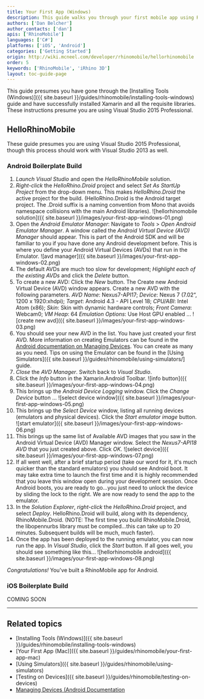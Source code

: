 ```yaml
---
title: Your First App (Windows)
description: This guide walks you through your first mobile app using RhinoMobile and Visual Studio on Windows.
authors: ['Dan Belcher']
author_contacts: ['dan']
apis: ['RhinoMobile']
languages: ['C#']
platforms: ['iOS', 'Android']
categories: ['Getting Started']
origin: http://wiki.mcneel.com/developer/rhinomobile/hellorhinomobile
order: 5
keywords: ['RhinoMobile', 'iRhino 3D']
layout: toc-guide-page
---
```


 
This guide presumes you have gone through the [Installing Tools (Windows)]({{ site.baseurl }}/guides/rhinomobile/installing-tools-windows) guide and have successfully installed Xamarin  and all the requisite libraries.  These instructions presume you are using Visual Studio 2015 Professional.

## HelloRhinoMobile

These guide presumes you are using Visual Studio 2015 Professional, though this process should work with Visual Studio 2013 as well.

### Android Boilerplate Build

1. *Launch Visual Studio* and open the *HelloRhinoMobile* solution.
1. *Right-click* the *HelloRhino.Droid* project and select *Set As StartUp Project* from the drop-down menu. This makes *HelloRhino.Droid* the active project for the build. (HelloRhino.Droid is the Android target project. The .Droid suffix is a naming convention from Mono that avoids namespace collisions with the main Android libraries).
![hellorhinomobile solution]({{ site.baseurl }}/images/your-first-app-windows-01.png)
1. Open the *Android Emulator Manager*: Navigate to *Tools* > *Open Android Emulator Manager*. A window called the *Android Virtual Device (AVD) Manager* should appear. This is part of the Android SDK and will be familiar to you if you have done any Android development before. This is where you define your Android Virtual Devices (AVDs) that run in the Emulator.
![avd manager]({{ site.baseurl }}/images/your-first-app-windows-02.png)
1. The default AVDs are much too slow for development; *Highlight each of the existing AVDs* and click the *Delete* button.
1. To create a new AVD: Click the *New* button. The Create new Android Virtual Device (AVD) window appears. Create a new AVD with the following parameters. *AVD Name*: Nexus7-API17; *Device*: Nexus 7 (7.02“, 1200 x 1920:xhdpi); *Target*: Android 4.3 - API Level 18; *CPU/ABI*: Intel Atom (x86); *Skin*: Skin with dynamic hardware controls; *Front Camera*: Webcam0; *VM Heap*: 64 *Emulation Options*: Use Host GPU enabled ...
![create new avd]({{ site.baseurl }}/images/your-first-app-windows-03.png)
1. You should see your new AVD in the list. You have just created your first AVD. More information on creating Emulators can be found in the [Android documentation on Managing Devices](http://developer.android.com/tools/devices/index.html). You can create as many as you need. Tips on using the Emulator can be found in the [Using Simulators]({{ site.baseurl }}/guides/rhinomobile/using-simulators/] guide.
1. *Close* the *AVD Manager*. Switch back to *Visual Studio*.
1. Click the *Info* button in the Xamarin.Android Toolbar.
![info button]({{ site.baseurl }}/images/your-first-app-windows-04.png)
1. This brings up the *Android Device Logging* window. Click the *Change Device* button ...
![select device window]({{ site.baseurl }}/images/your-first-app-windows-05.png)
1. This brings up the *Select Device* window, listing all running devices (emulators and physical devices). Click the *Start emulator image* button.
![start emulator]({{ site.baseurl }}/images/your-first-app-windows-06.png)
1. This brings up the same list of Available AVD images that you saw in the Android Virtual Device (AVD) Manager window. Select the *Nexus7-API18 AVD* that you just created above. Click *OK*.
![select device]({{ site.baseurl }}/images/your-first-app-windows-07.png)
1. If all went well, after a brief startup period (take our word for it, it's much quicker than the standard emulators) you should see Android boot. It may take extra time to launch the first time and it is highly recommended that you leave this window open during your development session. Once Android boots, you are ready to go…you just need to unlock the device by sliding the lock to the right. We are now ready to send the app to the emulator.
1. In the *Solution Explorer*, *right-click* the *HelloRhino.Droid* project, and select *Deploy*. HelloRhino.Droid will build, along with its dependency, RhinoMobile.Droid. (NOTE: The first time you build RhinoMobile.Droid, the libopennurbs library must be compiled…this can take up to 20 minutes. Subsequent builds will be much, much faster).
1. Once the app has been deployed to the running emulator, you can now run the app. In *Visual Studio*, click the *Start* button. If all goes well, you should see something like this...
![hellorhinomobile android]({{ site.baseurl }}/images/your-first-app-windows-08.png)

*Congratulations!*  You've built a RhinoMobile app for Android.

### iOS Boilerplate Build

COMING SOON

---

## Related topics

- [Installing Tools (Windows)]({{ site.baseurl }}/guides/rhinomobile/installing-tools-windows)
- [Your First App (Mac)]({{ site.baseurl }}/guides/rhinomobile/your-first-app-mac)
- [Using Simulators]({{ site.baseurl }}/guides/rhinomobile/using-simulators)
- [Testing on Devices]({{ site.baseurl }}/guides/rhinomobile/testing-on-devices)
- [Managing Devices (Android Documentation](http://developer.android.com/tools/devices/index.html)
